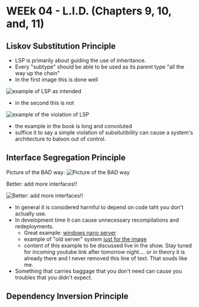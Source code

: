 # WEEk 04 - L.I.D. (Chapters 9, 10, and, 11)

## Liskov Substitution Principle

- LSP is primarily about guiding the use of inheritance. 
- Every "subtype" should be able to be used as its parent type "all the way up the chain"
- In the first image this is done well

![example of LSP as intended](https://user-images.githubusercontent.com/355561/131423517-9435406a-c5d8-4de5-b670-102f23be7ba0.png)

- in the second this is not

![example of the violation of LSP](https://user-images.githubusercontent.com/355561/131423705-69f4b145-498b-4b8e-b8cb-601b12da4399.png)

- the example in the book is long and convoluted 
- suffice it to say a simple violation of subsitutibility can cause a system's architecture to baloon out of control.

## Interface Segregation Principle

Picture of the BAD way:
![Picture of the BAD way](https://user-images.githubusercontent.com/355561/131425144-66adf14f-d892-4c42-a6d7-ffe7e5547698.png)

Better: add more interfaces!!

![Better: add more interfaces!!](https://user-images.githubusercontent.com/355561/131425439-309eed4e-5fa0-49b2-b44f-b53ac58f13ee.png)

- In general it is considered harmful to depend on code taht you don't actually use.
- In development time it can cause unnecessary recompilations and redeployments. 
  - Great example: [windows nano server](https://www.techradar.com/news/software/operating-systems/why-nano-server-is-the-most-vital-change-to-windows-server-since-windows-nt-3-5-1295803)
  - example of "old server" system [just for the image](https://redmondmag.com/articles/2015/02/05/next-windows-server-cloud.aspx)
  - content of this example to be discussed live in the show. Stay tuned for incoming youtube link after tomorrow night.... or in theory it is already there and I never removed this line of text. That souds like me.
- Something that carries baggage that you don't need can cause you troubles that you didn't expect.

## Dependency Inversion Principle

